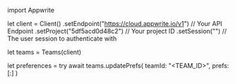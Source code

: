 import Appwrite

let client = Client()
    .setEndpoint("https://cloud.appwrite.io/v1") // Your API Endpoint
    .setProject("5df5acd0d48c2") // Your project ID
    .setSession("") // The user session to authenticate with

let teams = Teams(client)

let preferences = try await teams.updatePrefs(
    teamId: "<TEAM_ID>",
    prefs: [:]
)

